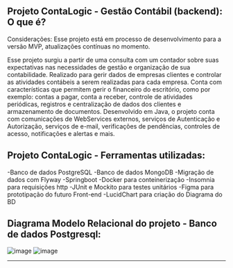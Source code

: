 ## Projeto ContaLogic - Gestão Contábil (backend): O que é?
Considerações: Esse projeto está em processo de desenvolvimento para a versão MVP, atualizações contínuas no momento.

Esse projeto surgiu a partir de uma consulta com um contador sobre suas expectativas nas necessidades de gestão e organização de sua contabilidade. Realizado para gerir dados de empresas clientes e controlar
as atividades contábeis a serem realizadas para cada empresa. Conta com características que permitem gerir o financeiro do escritório, como por exemplo:
contas a pagar, conta a receber, controle de atividades periódicas, registros e centralização de dados dos clientes e armazenamento de documentos. Desenvolvido em Java, o projeto conta com comunicações de WebServices externos, serviços de
Autenticação e Autorização, serviços de e-mail, verificações de pendências, controles de acesso, notificações e alertas e mais.

## Projeto ContaLogic - Ferramentas utilizadas:
-Banco de dados PostgreSQL
-Banco de dados MongoDB
-Migração de dados com Flyway
-Springboot
-Docker para conteinerização
-Insomnia para requisições http
-JUnit e Mockito para testes unitários
-Figma para prototipação do futuro Front-end
-LucidChart para criação do Diagrama do BD

## Diagrama Modelo Relacional do projeto - Banco de dados Postgresql:

![image](https://github.com/user-attachments/assets/d3f96758-dd84-429d-9d50-5bb3460da450)
![image](https://github.com/user-attachments/assets/3402f88f-a77a-40d9-9553-5f101eb4629f)


-----------------------------------------------------------------------------------------



